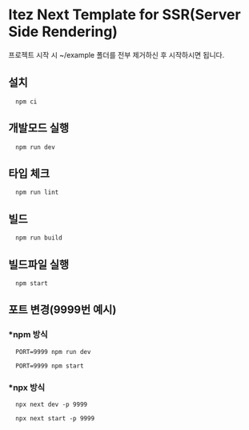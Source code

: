# Itez Next Template for SSR(Server Side Rendering)

프로젝트 시작 시 ~/example 폴더를 전부 제거하신 후 시작하시면 됩니다.

## 설치

```
  npm ci
```

## 개발모드 실행

```
  npm run dev
```

## 타입 체크

```
  npm run lint
```

## 빌드

```
  npm run build
```

## 빌드파일 실행

```
  npm start
```

## 포트 변경(9999번 예시)

### \*npm 방식

```
  PORT=9999 npm run dev
```

```
  PORT=9999 npm start
```

### \*npx 방식

```
  npx next dev -p 9999
```

```
  npx next start -p 9999
```
